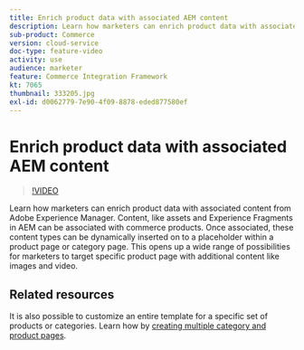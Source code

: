 ```yaml
---
title: Enrich product data with associated AEM content
description: Learn how marketers can enrich product data with associated content from Adobe Experience Manager. Content, like assets and Experience Fragments in AEM can be associated with commerce products. Once associated, these content types can be dynamically inserted on to a placeholder within a product page or category page. This opens up a wide range of possibilities for marketers to target specific product page with additional content like images and video.
sub-product: Commerce
version: cloud-service
doc-type: feature-video
activity: use
audience: marketer
feature: Commerce Integration Framework
kt: 7065
thumbnail: 333205.jpg
exl-id: d0062779-7e90-4f09-8878-eded877580ef
---
```

# Enrich product data with associated AEM content

>[!VIDEO](https://video.tv.adobe.com/v/333205/?quality=12&learn=on)

Learn how marketers can enrich product data with associated content from Adobe Experience Manager. Content, like assets and Experience Fragments in AEM can be associated with commerce products. Once associated, these content types can be dynamically inserted on to a placeholder within a product page or category page. This opens up a wide range of possibilities for marketers to target specific product page with additional content like images and video.

## Related resources

It is also possible to customize an entire template for a specific set of products or categories. Learn how by [creating multiple category and product pages](./multi-template-usage.md).
